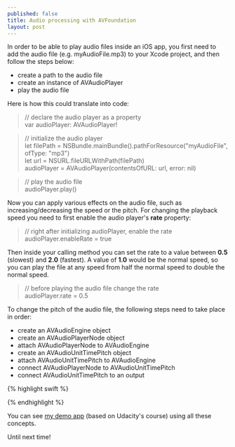 ```yaml
---
published: false
title: Audio processing with AVFoundation
layout: post
---
```

In order to be able to play audio files inside an iOS app, you first need to add the audio file (e.g. myAudioFile.mp3) to your Xcode project, and then follow the steps below:

- create a path to the audio file
- create an instance of AVAudioPlayer
- play the audio file

Here is how this could translate into code:

> // declare the audio player as a property<br />
var audioPlayer: AVAudioPlayer!

> // initialize the audio player<br />
let filePath = NSBundle.mainBundle().pathForResource("myAudioFile", ofType: "mp3")<br />
let url = NSURL.fileURLWithPath(filePath)<br />
audioPlayer = AVAudioPlayer(contentsOfURL: url, error: nil)

> // play the audio file<br/>
audioPlayer.play()

Now you can apply various effects on the audio file, such as increasing/decreasing the speed or the pitch. For changing the playback speed you need to first enable the audio player's __rate__ property:

> // right after initializing audioPlayer, enable the rate<br />
audioPlayer.enableRate = true

Then inside your calling method you can set the rate to a value between __0.5__ (slowest) and __2.0__ (fastest). A value of __1.0__ would be the normal speed, so you can play the file at any speed from half the normal speed to double the normal speed.

> // before playing the audio file change the rate<br />
audioPlayer.rate = 0.5

To change the pitch of the audio file, the following steps need to take place in order:

- create an AVAudioEngine object
- create an AVAudioPlayerNode object
- attach AVAudioPlayerNode to AVAudioEngine
- create an AVAudioUnitTimePitch object
- attach AVAudioUnitTimePitch to AVAudioEngine
- connect AVAudioPlayerNode to AVAudioUnitTimePitch
- connect AVAudioUnitTimePitch to an output

{% highlight swift %}

{% endhighlight %}

You can see [my demo app](https://github.com/mhorga/PitchPerfect) (based on Udacity's course) using all these concepts.

Until next time!